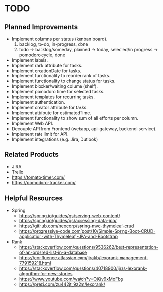 # TODO

## Planned Improvements
- Implement columns per status (kanban board). 
    1. backlog, to-do, in-progress, done
    2. todo -> backlog/someday, planned -> today, selected/in progress -> pomodoro cycle, done
- Implement labels.
- Implement rank attribute for tasks.
- Implement creationDate for tasks.
- Implement functionality to reorder rank of tasks.
- Implement functionality to change status for tasks.
- Implement blocker/waiting column (shelf).
- Implement pomodoro time for selected tasks.
- Implement templates for recurring tasks.
- Implement authentication.
- Implement creator attribute for tasks.
- Implement attribute for estimatedTime.
- Implement functionality to show sum of all efforts per column.
- Implement Web API.
- Decouple API from Frontend (webapp, api-gateway, backend-service).
- Implement rate limit for API.
- Implement integrations (e.g. Jira, Outlook)

## Related Products
- JIRA
- Trello
- https://tomato-timer.com/
- https://pomodoro-tracker.com/

## Helpful Resources
- Spring
    - https://spring.io/guides/gs/serving-web-content/
    - https://spring.io/guides/gs/accessing-data-jpa/
    - https://github.com/neocorp/spring-mvc-thymeleaf-crud
    - https://progressive-code.com/post/10/Simple-Spring-Boot-CRUD-application-with-Thymeleaf,-JPA-and-Bootstrap
- Rank
    - https://stackoverflow.com/questions/9536262/best-representation-of-an-ordered-list-in-a-database
    - https://confluence.atlassian.com/jirakb/lexorank-management-779159218.html
    - https://stackoverflow.com/questions/40718900/jiras-lexorank-algorithm-for-new-stories
    - https://www.youtube.com/watch?v=OjQv9xMoFbg
   -  https://prezi.com/zu442jt_9z2m/lexorank/